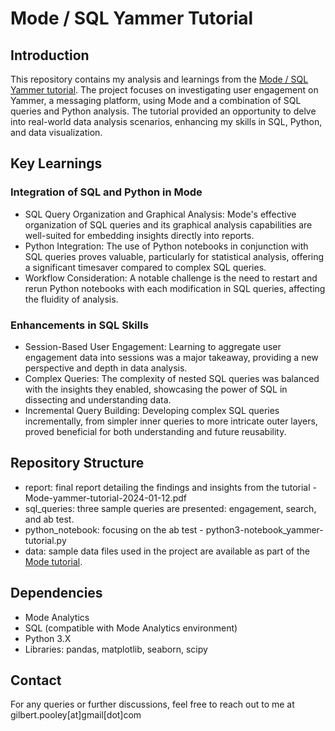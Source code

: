 # Mode / SQL Yammer Tutorial

## Introduction
This repository contains my analysis and learnings from the [Mode / SQL Yammer tutorial](https://mode.com/sql-tutorial/a-drop-in-user-engagement). The project focuses on investigating user engagement on Yammer, a messaging platform, using Mode and a combination of SQL queries and Python analysis. The tutorial provided an opportunity to delve into real-world data analysis scenarios, enhancing my skills in SQL, Python, and data visualization.

## Key Learnings
### Integration of SQL and Python in Mode
* SQL Query Organization and Graphical Analysis: Mode's effective organization of SQL queries and its graphical analysis capabilities are well-suited for embedding insights directly into reports.
* Python Integration: The use of Python notebooks in conjunction with SQL queries proves valuable, particularly for statistical analysis, offering a significant timesaver compared to complex SQL queries.
* Workflow Consideration: A notable challenge is the need to restart and rerun Python notebooks with each modification in SQL queries, affecting the fluidity of analysis.
### Enhancements in SQL Skills
* Session-Based User Engagement: Learning to aggregate user engagement data into sessions was a major takeaway, providing a new perspective and depth in data analysis.
* Complex Queries: The complexity of nested SQL queries was balanced with the insights they enabled, showcasing the power of SQL in dissecting and understanding data.
* Incremental Query Building: Developing complex SQL queries incrementally, from simpler inner queries to more intricate outer layers, proved beneficial for both understanding and future reusability.

## Repository Structure
* report: final report detailing the findings and insights from the tutorial - Mode-yammer-tutorial-2024-01-12.pdf
* sql_queries: three sample queries are presented: engagement, search, and ab test.
* python_notebook: focusing on the ab test - python3-notebook_yammer-tutorial.py
* data: sample data files used in the project are available as part of the [Mode tutorial](https://mode.com/sql-tutorial/a-drop-in-user-engagement).


## Dependencies
* Mode Analytics
* SQL (compatible with Mode Analytics environment)
* Python 3.X
* Libraries: pandas, matplotlib, seaborn, scipy

## Contact
For any queries or further discussions, feel free to reach out to me at gilbert.pooley[at]gmail[dot]com
